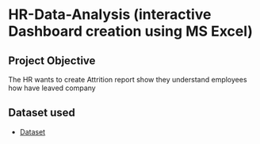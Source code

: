 # HR-Data-Analysis (interactive Dashboard creation using MS Excel)
## Project Objective
The HR wants to create Attrition report show they understand employees how have leaved company 

## Dataset used 
- <a href="https://github.com/RohitKumar649/HR-Excel-Dashboard/blob/main/HR%20Excel%20Project.xlsx">Dataset</a>
